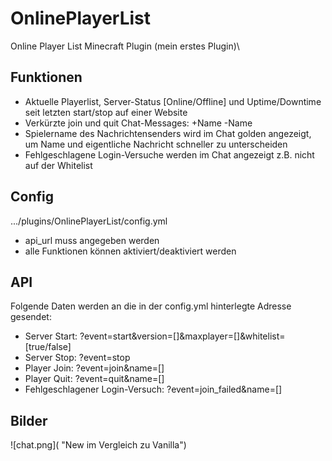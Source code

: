 # OnlinePlayerList
Online Player List Minecraft Plugin (mein erstes Plugin)\

## Funktionen
* Aktuelle Playerlist, Server-Status [Online/Offline] und Uptime/Downtime seit letzten start/stop auf einer Website
* Verkürzte join und quit Chat-Messages: +Name -Name
* Spielername des Nachrichtensenders wird im Chat golden angezeigt, um Name und eigentliche Nachricht schneller zu unterscheiden 
* Fehlgeschlagene Login-Versuche werden im Chat angezeigt z.B. nicht auf der Whitelist

## Config
.../plugins/OnlinePlayerList/config.yml
* api_url muss angegeben werden
* alle Funktionen können aktiviert/deaktiviert werden

## API
Folgende Daten werden an die in der config.yml hinterlegte Adresse gesendet:
* Server Start: ?event=start&version=[]&maxplayer=[]&whitelist=[true/false]
* Server Stop: ?event=stop
* Player Join: ?event=join&name=[]
* Player Quit: ?event=quit&name=[]
* Fehlgeschlagener Login-Versuch: ?event=join_failed&name=[]


## Bilder
![chat.png]( "New im Vergleich zu Vanilla")